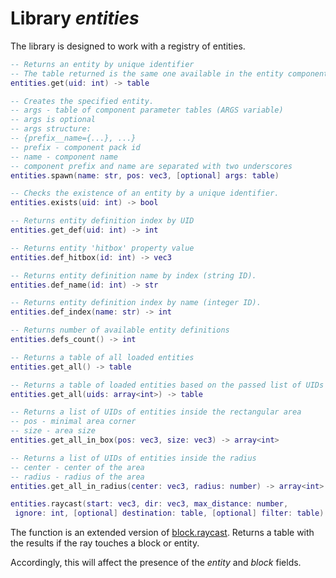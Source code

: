 # Library *entities*

The library is designed to work with a registry of entities.

```lua
-- Returns an entity by unique identifier
-- The table returned is the same one available in the entity components.
entities.get(uid: int) -> table

-- Creates the specified entity.
-- args - table of component parameter tables (ARGS variable)
-- args is optional
-- args structure:
-- {prefix__name={...}, ...}
-- prefix - component pack id
-- name - component name
-- component prefix and name are separated with two underscores
entities.spawn(name: str, pos: vec3, [optional] args: table)

-- Checks the existence of an entity by a unique identifier.
entities.exists(uid: int) -> bool

-- Returns entity definition index by UID
entities.get_def(uid: int) -> int

-- Returns entity 'hitbox' property value
entities.def_hitbox(id: int) -> vec3

-- Returns entity definition name by index (string ID).
entities.def_name(id: int) -> str

-- Returns entity definition index by name (integer ID).
entities.def_index(name: str) -> int

-- Returns number of available entity definitions
entities.defs_count() -> int

-- Returns a table of all loaded entities
entities.get_all() -> table

-- Returns a table of loaded entities based on the passed list of UIDs
entities.get_all(uids: array<int>) -> table

-- Returns a list of UIDs of entities inside the rectangular area
-- pos - minimal area corner
-- size - area size
entities.get_all_in_box(pos: vec3, size: vec3) -> array<int>

-- Returns a list of UIDs of entities inside the radius
-- center - center of the area
-- radius - radius of the area
entities.get_all_in_radius(center: vec3, radius: number) -> array<int>
```

```lua
entities.raycast(start: vec3, dir: vec3, max_distance: number,
 ignore: int, [optional] destination: table, [optional] filter: table) -> table or nil
```

The function is an extended version of [block.raycast](libblock.md#raycast). Returns a table with the results if the ray touches a block or entity.

Accordingly, this will affect the presence of the *entity* and *block* fields.
